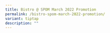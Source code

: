```yaml
---
title: Bistro @ SPOM March 2022 Promotion
permalink: /bistro-spom-march-2022-promotion/
variant: tiptap
description: ""
---
```


